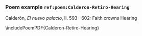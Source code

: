 ### Poem example `ref:poem:Calderon-Retiro-Hearing`

Calderón, *El nuevo palacio*, ll. 593--602: Faith crowns Hearing

\includePoemPDF{Calderon-Retiro-Hearing}


